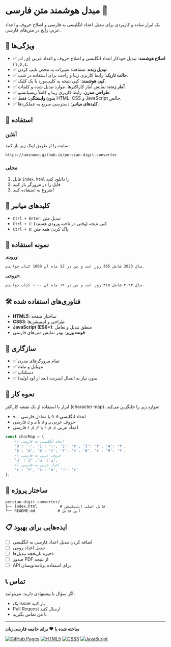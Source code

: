 # مبدل هوشمند متن فارسی 🔢

یک ابزار ساده و کاربردی برای تبدیل اعداد انگلیسی به فارسی و اصلاح حروف و اعداد عربی رایج در متن‌های فارسی.

## 🌟 ویژگی‌ها

- ✅ **اصلاح هوشمند**: تبدیل خودکار اعداد انگلیسی و اصلاح حروف و اعداد عربی (ي, ك, ٤, ٥, ٦).
- ✅ **تبدیل زنده**: مشاهده تغییرات به محض تایپ کردن.
- ✅ **حالت تاریک**: رابط کاربری زیبا و راحت برای استفاده در شب.
- ✅ **کپی هوشمند**: کپی نتیجه به کلیپ‌بورد با یک کلیک.
- ✅ **آمار زنده**: نمایش آمار کاراکترها، موارد تبدیل شده و کلمات.
- ✅ **طراحی مدرن**: رابط کاربری زیبا و کاملاً ریسپانسیو.
- ✅ **بدون وابستگی**: فقط HTML، CSS و JavaScript خالص.
- ✅ **کلیدهای میانبر**: دسترسی سریع به عملکردها.

## 🚀 استفاده

### آنلاین
سایت را از طریق لینک زیر باز کنید:
```
https://aminone.github.io/persian-digit-converter
```

### محلی
1. فایل `index.html` را دانلود کنید
2. فایل را در مرورگر باز کنید
3. شروع به استفاده کنید!

## 🔧 کلیدهای میانبر

- `Ctrl + Enter`: تبدیل متن
- `Ctrl + C`: کپی نتیجه (وقتی در ناحیه ورودی هستید)
- `Ctrl + D`: پاک کردن همه متن

## 📝 نمونه استفاده

**ورودی:**
```
سال 2023 شامل 365 روز است و من در 12 ماه آن 1000 کتاب خواندم.
```

**خروجی:**
```
سال ۲۰۲۳ شامل ۳۶۵ روز است و من در ۱۲ ماه آن ۱۰۰۰ کتاب خواندم.
```

## 🛠️ فناوری‌های استفاده شده

- **HTML5**: ساختار صفحه
- **CSS3**: طراحی و انیمیشن‌ها
- **JavaScript (ES6+)**: منطق تبدیل و تعامل
- **فونت وزیر**: بهتر نمایش متن‌های فارسی

## 📱 سازگاری

- ✅ تمام مرورگرهای مدرن
- ✅ موبایل و تبلت
- ✅ دسکتاپ
- ✅ بدون نیاز به اتصال اینترنت (بعد از لود اولیه)

## 🔄 نحوه کار

ابزار با استفاده از یک نقشه کاراکتر (character map)، موارد زیر را جایگزین می‌کند:
- اعداد انگلیسی `0-9` با معادل فارسی `۰-۹`
- حروف عربی `ي` و `ك` با `ی` و `ک` فارسی
- اعداد عربی `٤`, `٥`, `٦` با `۴`, `۵`, `۶` فارسی

```javascript
const charMap = {
    // اعداد انگلیسی به فارسی
    '0': '۰', '1': '۱', '2': '۲', '3': '۳', '4': '۴',
    '5': '۵', '6': '۶', '7': '۷', '8': '۸', '9': '۹',
    // حروف عربی به فارسی
    'ي': 'ی', 'ك': 'ک',
    // اعداد عربی به فارسی
    '٤': '۴', '٥': '۵', '٦': '۶'
};
```

## 📁 ساختار پروژه

```
persian-digit-converter/
├── index.html          # فایل اصلی اپلیکیشن
└── README.md          # این فایل
```

## 📋 ایده‌هایی برای بهبود

- [ ] اضافه کردن تبدیل اعداد فارسی به انگلیسی
- [ ] تبدیل اعداد رومی
- [ ] ذخیره تاریخچه تبدیل‌ها
- [ ] صدور PDF از نتیجه
- [ ] API برای استفاده برنامه‌نویسان

## 📞 تماس

اگر سؤال یا پیشنهادی دارید، می‌توانید:
- یک Issue باز کنید
- Pull Request ارسال کنید
- با من تماس بگیرید

---

**ساخته شده با ❤️ برای جامعه فارسی‌زبان**

[![GitHub Pages](https://img.shields.io/badge/GitHub-Pages-brightgreen)](https://pages.github.com/)
[![HTML5](https://img.shields.io/badge/HTML5-E34F26?logo=html5&logoColor=white)](https://developer.mozilla.org/en-US/docs/Web/HTML)
[![CSS3](https://img.shields.io/badge/CSS3-1572B6?logo=css3&logoColor=white)](https://developer.mozilla.org/en-US/docs/Web/CSS)
[![JavaScript](https://img.shields.io/badge/JavaScript-F7DF1E?logo=javascript&logoColor=black)](https://developer.mozilla.org/en-US/docs/Web/JavaScript)
